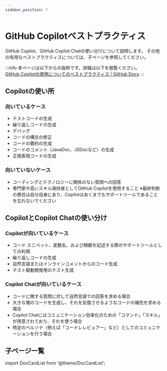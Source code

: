 ```yaml
---
sidebar_position: 7
---
```


# GitHub Copilotベストプラクティス

GitHub Copilot、GitHub Copilot Chatの使い分けについて説明します。
その他の有用なベストプラクティスについては、子ページを参照してください。

:::info
本ページは以下からの抜粋です。詳細は以下を御覧ください。<br/>
[GitHub Copilotの使用についてのベストプラクティス | GitHub Docs](https://docs.github.com/ja/copilot/using-github-copilot/best-practices-for-using-github-copilot)
:::

## Copilotの使い所

### 向いているケース

- テストコードの生成
- 繰り返しコードの生成
- デバッグ
- コードの構文の修正
- コードの要約の生成
- コードのコメント（JavaDoc、JSDocなど）の生成
- 正規表現コードの生成

### 向いていないケース

- コーディングとテクノロジーに関係のない質問への回答
- 専門家や高いスキル保持者としてGitHub Copilotを使用すること ※最終判断の責任は自分自身にあり、Copilotはあくまでもサポートツールであることを忘れないでください

## CopilotとCopilot Chatの使い分け

### Copilotが向いているケース

- コード スニペット、変数名、および関数を記述する際のサポートツールとしての利用
- 繰り返しコードの生成
- 自然言語またはインラインコメントからのコード生成
- テスト駆動開発用のテスト生成

### Copilot Chatが向いているケース

- コードに関する質問に対して自然言語での回答を求める場合
- 大きな塊のコードを生成し、それを反復させるようなコードの補完を求める場合
- Copilot Chatにはコミュニケーション効率化のための「コマンド」「スキル」が用意されており、それを使う場合
- 特定のペルソナ（例えば「コードレレビュアー」など）としてのコミュニケーションを行う場合

## 子ページ一覧

import DocCardList from '@theme/DocCardList';

<DocCardList />
